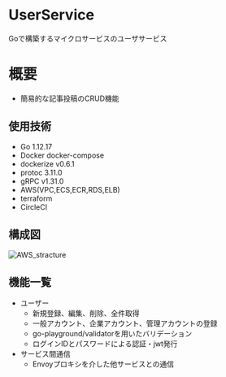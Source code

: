 # UserService
Goで構築するマイクロサービスのユーザサービス

# 概要
- 簡易的な記事投稿のCRUD機能

## 使用技術
- Go 1.12.17
- Docker docker-compose
- dockerize v0.6.1
- protoc 3.11.0
- gRPC v1.31.0
- AWS(VPC,ECS,ECR,RDS,ELB)
- terraform
- CircleCI

## 構成図
![AWS_stracture](https://user-images.githubusercontent.com/36359899/89097162-79bd3200-d417-11ea-83e5-8c998c824a0f.png)

## 機能一覧
- ユーザー
  - 新規登録、編集、削除、全件取得
  - 一般アカウント、企業アカウント、管理アカウントの登録
  - go-playground/validatorを用いたバリデーション
  - ログインIDとパスワードによる認証・jwt発行
- サービス間通信
  - Envoyプロキシを介した他サービスとの通信
